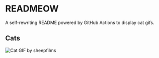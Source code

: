 # READMEOW

A self-rewriting README powered by GitHub Actions to display cat gifs.

## Cats

![Cat GIF by sheepfilms](https://media2.giphy.com/media/zZMTVkTeEfeEg/200.gif?cid=9acd02dat0dkiz0mwscd6c00tnfz341zuq47927nwsxil5t4&ep=v1_gifs_search&rid=200.gif&ct=g)
